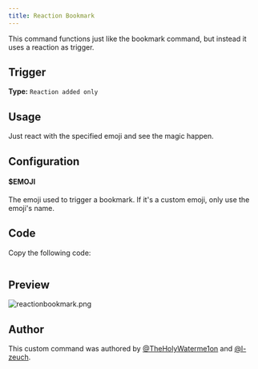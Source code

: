 ```yaml
---
title: Reaction Bookmark
---
```


This command functions just like the bookmark command, but instead it uses a
reaction as trigger.

## Trigger

**Type:** `Reaction added only` <br />

## Usage

Just react with the specified emoji and see the magic happen.

## Configuration

#### $EMOJI

The emoji used to trigger a bookmark. If it's a custom emoji, only use the
emoji's name.

## Code

Copy the following code:

```gotmpl file=../../../src/utilities/reactionbookmark.go.tmpl

```

## Preview

![reactionbookmark.png](/img/reactionbookmark.png)

## Author

This custom command was authored by [@TheHolyWaterme1on](https://github.com/TheHolyWaterme1on) and [@l-zeuch](https://github.com/l-zeuch).
